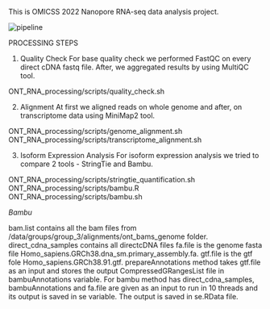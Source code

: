 This is OMICSS 2022 Nanopore RNA-seq data analysis project.

![pipeline](https://viewer.diagrams.net/?tags=%7B%7D&highlight=0000ff&edit=_blank&layers=1&nav=1&title=Bioinfomatics.drawio#R3Vldc5s4FP01ntl9yA7fth%2F91exOm92mzm7bfdkRcAGlAhEhYtxfXwHCgEUSZ6dJbL8wcK4E0jnnXiEYmYu4uGQoja6oD2RkaH4xMpcjw5hMJ%2BJYAtsasIxpDYQM%2BzWkt8AafwcJahLNsQ9ZryGnlHCc9kGPJgl4vIchxuim3yygpP%2FUFIWgAGsPERX9jH0eyWnZWov%2FDjiMmifrmozEqGksgSxCPt10IHM1MheMUl6fxcUCSMldw0vd790D0d3AGCT8kA5fsLv2gtt%2F%2Fr3J1n%2F9tyqWrp1cSHXuEcnlhOVg%2BbZhAHxBiLykjEc0pAkiqxadM5onPpSP0cRV2%2BYDpakAdQHeAudbqS7KORVQxGMio%2BpU5OwymjMPHhm%2FJS2BWAj8kXbjul05l84DJFGXQGPgbCsaMCCI4%2Fu%2B%2BEh6KNy1a2kWJ5LpZ7BuKaxf54hgXo7Ai8D7NjIcIqYzd5k4C8uzXwKU8TvvV0UeYau0PIWibObT3K0iek%2BX8moTYQ7rFFV8bkSy9jUIMCELSiirbmsGEw88T%2BAZZ%2FQbdCLuxLZs7THV7oFxKB7luYnK3JDFYZcrmzbV9AaLOmk20V5IGft5%2BZBBGIvZd5MBEn9W1h0R9QjKMuz1ee4ny4McPunUDkX2AEMNdrCh5RM%2BUixG0gpk7ilkT3%2Bz%2Bzepc1T269afvVsZT9%2BqTmPlVpWSu6n%2Ff3F1Ne9Oq9o5B1Y73TyqcucotM8IDpMycwYK3RVO8BVKjTMrdYr937zWjVVZwpBBKBxBEyEHikveEjdLKwY0GlSOyXLCs1E5UlU6EcLXi1dTzkcwCQaVc7wJuMFPUq4vnGkNCKcNCOe8lHC6mlCnVcea%2BvR0IbOPqpDpp%2F66fDjxx%2FXC3Iy7Q%2FwlJCDu9UdGA8piEVsVqShOWVW7tJngc5vh7LzWEOvo1hBDXUROLCPsAzPCcI4rI9SdypoznIQ3GFQJXsr1QWAMu953XMd2fo7rbavv%2BvGbm147ddOPD10GpkdleuOZ2%2FPTJd6wjop4XS3zcxS7%2BXkXGvPNK02Tfx3elzgIoJwkRmX3%2BjXooZcfZYe2XK3h7hW31q%2Bim7mnm2W%2FtW6G%2BqVpT7dVUUn1d1b%2BfxjS6YsQ6sx0Gh%2BfTupOWm4o1hvMvUhVps4t%2BHTeyrxm4YvZh%2B%2Fv5u81bfl%2B%2BZVP3evb5d2FMbDQ11IEtPqo3DLv3OW0CVxk1Zo9Ew0MKy0qcpq4wALk9fvc4BjKb1l%2FwkYcP9EYJd0OteTtFrMxhbYEDl79mUz7iFMgONllsZhvPca6t2IUXjukI3lf2oQmsOcDCaHyq6m49ITQIPB5KTD2EJnJQIx9v3rFGfLY0I8HxSEDPnp4N9r3jKN6ZleYu56xnu8Zcdn%2BJ63%2FBrQ%2Fm83VDw%3D%3D)

PROCESSING STEPS

1. Quality Check
For base quality check we performed FastQC on every direct cDNA fastq file. After, we aggregated results by using MultiQC tool. 

ONT_RNA_processing/scripts/quality_check.sh

2. Alignment
At first we aligned reads on whole genome and after, on transcriptome data using MiniMap2 tool.

ONT_RNA_processing/scripts/genome_alignment.sh
ONT_RNA_processing/scripts/transcriptome_alignment.sh

3. Isoform Expression Analysis
For isoform expression analysis we tried to compare 2 tools - StringTie and Bambu.

ONT_RNA_processing/scripts/stringtie_quantification.sh
ONT_RNA_processing/scripts/bambu.R
ONT_RNA_processing/scripts/bambu.sh

_Bambu_

bam.list contains all the bam files from /data/groups/group_3/alignments/ont_bams_genome folder.
direct_cdna_samples contains all directcDNA files
fa.file is the genome fasta file Homo_sapiens.GRCh38.dna_sm.primary_assembly.fa.
gtf.file is the gtf fole Homo_sapiens.GRCh38.91.gtf. 
prepareAnnotations method takes gtf.file as an input and stores the output CompressedGRangesList file in bambuAnnotations variable. 
For bambu method has direct_cdna_samples, bambuAnnotations and fa.file are given as an input to run in 10 threads and its output is saved in se variable.
The output is saved in se.RData file. 

